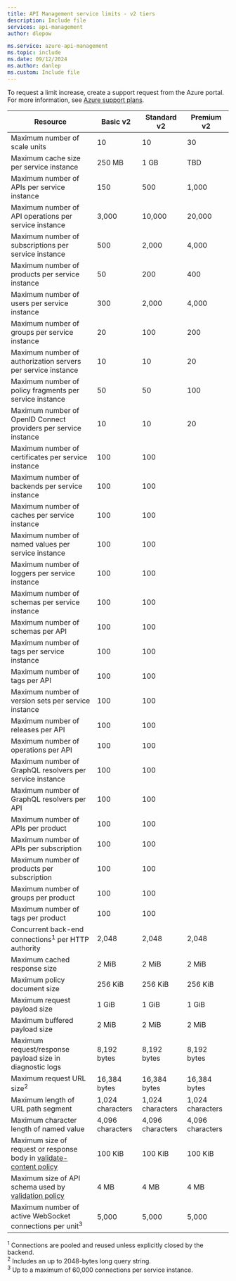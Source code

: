 ```yaml
---
title: API Management service limits - v2 tiers
description: Include file
services: api-management
author: dlepow

ms.service: azure-api-management
ms.topic: include
ms.date: 09/12/2024
ms.author: danlep
ms.custom: Include file
---
```


<!-- Limits - API Management v2 tiers  -->

To request a limit increase, create a support request from the Azure portal. For more information, see [Azure support plans](https://azure.microsoft.com/support/options/).

| Resource | Basic v2 | Standard v2 | Premium v2 |
| ---------| ----------- | ----------- | ----------- |
| Maximum number of scale units | 10 | 10 | 30 |
| Maximum cache size per service instance  | 250 MB | 1 GB | TBD |
| Maximum number of APIs per service instance | 150 | 500 | 1,000 |
| Maximum number of API operations per service instance | 3,000 | 10,000 | 20,000 |
| Maximum number of subscriptions per service instance | 500 | 2,000 | 4,000 |
| Maximum number of products per service instance | 50 | 200 | 400 |
| Maximum number of users per service instance | 300 | 2,000 | 4,000 |
| Maximum number of groups per service instance | 20 | 100 | 200 |
| Maximum number of authorization servers per service instance | 10 | 10 | 20 |
| Maximum number of policy fragments per service instance | 50 | 50 | 100 |
| Maximum number of OpenID Connect providers per service instance | 10 | 10 | 20 |
| Maximum number of certificates per service instance | 100 | 100 |
| Maximum number of backends per service instance | 100 | 100 |
| Maximum number of caches per service instance | 100 | 100 |
| Maximum number of named values per service instance | 100 | 100 |
| Maximum number of loggers per service instance | 100 | 100 |
| Maximum number of schemas per service instance | 100 | 100 |
| Maximum number of schemas per API | 100 | 100 |
| Maximum number of tags per service instance | 100 | 100 |
| Maximum number of tags per API | 100 | 100 |
| Maximum number of version sets per service instance | 100 | 100 |
| Maximum number of releases per API | 100 | 100 |
| Maximum number of operations per API | 100 | 100 |
| Maximum number of GraphQL resolvers per service instance | 100 | 100 |
| Maximum number of GraphQL resolvers per API | 100 | 100 |
| Maximum number of APIs per product | 100 | 100 |
| Maximum number of APIs per subscription | 100 | 100 |
| Maximum number of products per subscription | 100 | 100 |
| Maximum number of groups per product | 100 | 100 |
| Maximum number of tags per product | 100 | 100 |
| Concurrent back-end connections<sup>1</sup> per HTTP authority | 2,048 | 2,048 | 2,048 |
| Maximum cached response size | 2 MiB | 2 MiB | 2 MiB |
| Maximum policy document size  | 256 KiB | 256 KiB | 256 KiB |
| Maximum request payload size | 1 GiB | 1 GiB | 1 GiB |
| Maximum buffered payload size | 2 MiB | 2 MiB | 2 MiB |
| Maximum request/response payload size in diagnostic logs | 8,192 bytes | 8,192 bytes |     8,192 bytes | 
| Maximum request URL size<sup>2</sup> | 16,384 bytes | 16,384 bytes | 16,384 bytes |
| Maximum length of URL path segment | 1,024 characters | 1,024 characters  | 1,024 characters |
| Maximum character length of named value | 4,096 characters | 4,096 characters | 4,096 characters |
| Maximum size of request or response body in [validate-content policy](/azure/api-management/validate-content-policy) | 100 KiB |  100 KiB | 100 KiB |
| Maximum size of API schema used by [validation policy](/azure/api-management/validation-policies) | 4 MB | 4 MB | 4 MB |
| Maximum number of active WebSocket connections per unit<sup>3</sup> | 5,000 | 5,000 | 5,000 |

<sup>1</sup> Connections are pooled and reused unless explicitly closed by the backend.<br/>
<sup>2</sup> Includes an up to 2048-bytes long query string.<br/>
<sup>3</sup> Up to a maximum of 60,000 connections per service instance.




